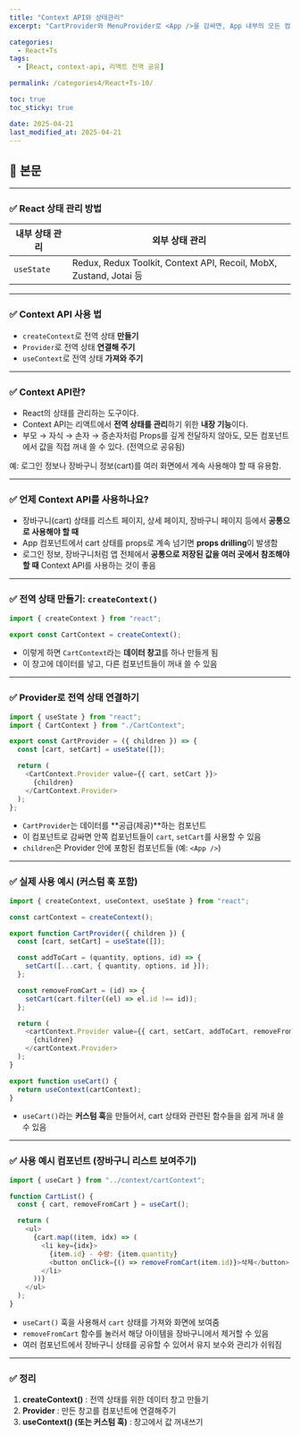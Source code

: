 ```yaml
---
title: "Context API와 상태관리"
excerpt: "CartProvider와 MenuProvider로 <App />을 감싸면, App 내부의 모든 컴포넌트에서 useCart, useMenu를 통해 전역 상태에 접근할 수 있다. React의 Context API는 하위 컴포넌트 전체에 데이터를 효율적으로 전달하는 데 유용하다."

categories:
  - React+Ts
tags:
  - [React, context-api, 리액트 전역 공유]

permalink: /categories4/React+Ts-10/

toc: true
toc_sticky: true

date: 2025-04-21
last_modified_at: 2025-04-21
---
```


## 🦥 본문

---

### ✅ React 상태 관리 방법

| 내부 상태 관리 | 외부 상태 관리                                                     |
| -------------- | ------------------------------------------------------------------ |
| `useState`     | Redux, Redux Toolkit, Context API, Recoil, MobX, Zustand, Jotai 등 |

---

### ✅ Context API 사용 법

- `createContext`로 전역 상태 **만들기**
- `Provider`로 전역 상태 **연결해 주기**
- `useContext`로 전역 상태 **가져와 주기**

---

### ✅ Context API란?

- React의 상태를 관리하는 도구이다.
- Context API는 리액트에서 **전역 상태를 관리**하기 위한 **내장 기능**이다.
- 부모 → 자식 → 손자 → 증손자처럼 Props를 깊게 전달하지 않아도, 모든 컴포넌트에서 값을 직접 꺼내 쓸 수 있다. (전역으로 공유됨)

예: 로그인 정보나 장바구니 정보(cart)를 여러 화면에서 계속 사용해야 할 때 유용함.

---

### ✅ 언제 Context API를 사용하나요?

- 장바구니(cart) 상태를 리스트 페이지, 상세 페이지, 장바구니 페이지 등에서 **공통으로 사용해야 할 때**
- App 컴포넌트에서 cart 상태를 props로 계속 넘기면 **props drilling**이 발생함
- 로그인 정보, 장바구니처럼 앱 전체에서 **공통으로 저장된 값을 여러 곳에서 참조해야 할 때** Context API를 사용하는 것이 좋음

---

### ✅ 전역 상태 만들기: `createContext()`

```js
import { createContext } from "react";

export const CartContext = createContext();
```

- 이렇게 하면 `CartContext`라는 **데이터 창고**를 하나 만들게 됨
- 이 창고에 데이터를 넣고, 다른 컴포넌트들이 꺼내 쓸 수 있음

---

### ✅ Provider로 전역 상태 연결하기

```js
import { useState } from "react";
import { CartContext } from "./CartContext";

export const CartProvider = ({ children }) => {
  const [cart, setCart] = useState([]);

  return (
    <CartContext.Provider value={{ cart, setCart }}>
      {children}
    </CartContext.Provider>
  );
};
```

- `CartProvider`는 데이터를 **공급(제공)**하는 컴포넌트
- 이 컴포넌트로 감싸면 안쪽 컴포넌트들이 `cart`, `setCart`를 사용할 수 있음
- `children`은 Provider 안에 포함된 컴포넌트들 (예: `<App />`)

---

### ✅ 실제 사용 예시 (커스텀 훅 포함)

```js
import { createContext, useContext, useState } from "react";

const cartContext = createContext();

export function CartProvider({ children }) {
  const [cart, setCart] = useState([]);

  const addToCart = (quantity, options, id) => {
    setCart([...cart, { quantity, options, id }]);
  };

  const removeFromCart = (id) => {
    setCart(cart.filter((el) => el.id !== id));
  };

  return (
    <cartContext.Provider value={{ cart, setCart, addToCart, removeFromCart }}>
      {children}
    </cartContext.Provider>
  );
}

export function useCart() {
  return useContext(cartContext);
}
```

- `useCart()`라는 **커스텀 훅**을 만들어서, cart 상태와 관련된 함수들을 쉽게 꺼내 쓸 수 있음

---

### ✅ 사용 예시 컴포넌트 (장바구니 리스트 보여주기)

```js
import { useCart } from "../context/cartContext";

function CartList() {
  const { cart, removeFromCart } = useCart();

  return (
    <ul>
      {cart.map((item, idx) => (
        <li key={idx}>
          {item.id} - 수량: {item.quantity}
          <button onClick={() => removeFromCart(item.id)}>삭제</button>
        </li>
      ))}
    </ul>
  );
}
```

- `useCart()` 훅을 사용해서 `cart` 상태를 가져와 화면에 보여줌
- `removeFromCart` 함수를 눌러서 해당 아이템을 장바구니에서 제거할 수 있음
- 여러 컴포넌트에서 장바구니 상태를 공유할 수 있어서 유지 보수와 관리가 쉬워짐

---

### ✅ 정리

1. **createContext()** : 전역 상태를 위한 데이터 창고 만들기
2. **Provider** : 만든 창고를 컴포넌트에 연결해주기
3. **useContext() (또는 커스텀 훅)** : 창고에서 값 꺼내쓰기
